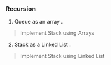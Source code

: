 ### Recursion

1. Queue as an array .

>Implement Stack using Arrays

2. Stack as a Linked List .

>Implement Stack using Linked List
